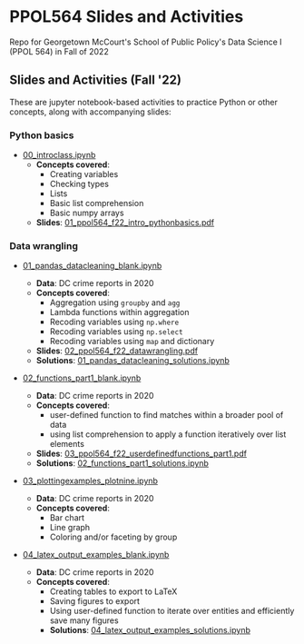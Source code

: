 # PPOL564 Slides and Activities

Repo for Georgetown McCourt's School of Public Policy's Data Science I (PPOL 564) in Fall of 2022


## Slides and Activities (Fall '22)

These are jupyter notebook-based activities to practice Python or other concepts, along with accompanying slides:

### Python basics

- [00_introclass.ipynb](https://github.com/rebeccajohnson88/PPOL564_slides_activities/blob/main/activities/fall_22/00_introclass.ipynb)
  - **Concepts covered**:
    - Creating variables
    - Checking types
    - Lists 
    - Basic list comprehension
    - Basic numpy arrays
  - **Slides**: [01_ppol564_f22_intro_pythonbasics.pdf](https://github.com/rebeccajohnson88/PPOL564_slides_activities/blob/main/slides/fall_22/01_ppol564_f22_intro_pythonbasics.pdf)

### Data wrangling

- [01_pandas_datacleaning_blank.ipynb](https://github.com/rebeccajohnson88/PPOL564_slides_activities/blob/main/activities/fall_22/01_pandas_datacleaning_blank.ipynb)
  - **Data**: DC crime reports in 2020
  - **Concepts covered**:
    - Aggregation using `groupby` and `agg`
    - Lambda functions within aggregation
    - Recoding variables using `np.where`
    - Recoding variables using `np.select`
    - Recoding variables using `map` and dictionary
  - **Slides**: [02_ppol564_f22_datawrangling.pdf](https://github.com/rebeccajohnson88/PPOL564_slides_activities/blob/main/slides/fall_22/02_ppol564_f22_datawrangling.pdf)
  - **Solutions**: [01_pandas_datacleaning_solutions.ipynb](https://github.com/rebeccajohnson88/PPOL564_slides_activities/blob/main/activities/fall_22/solutions/01_pandas_datacleaning_solutions.ipynb)

- [02_functions_part1_blank.ipynb](https://github.com/rebeccajohnson88/PPOL564_slides_activities/blob/main/activities/fall_22/02_functions_part1_blank.ipynb)
  - **Data**: DC crime reports in 2020
  - **Concepts covered**:
    - user-defined function to find matches within a broader pool of data
    - using list comprehension to apply a function iteratively over list elements 
   -  **Slides**: [03_ppol564_f22_userdefinedfunctions_part1.pdf](https://github.com/rebeccajohnson88/PPOL564_slides_activities/blob/main/slides/fall_22/03_ppol564_f22_userdefinedfunctions_part1.pdf)
   -  **Solutions**: [02_functions_part1_solutions.ipynb](https://github.com/rebeccajohnson88/PPOL564_slides_activities/blob/main/activities/fall_22/solutions/02_functions_part1_solutions.ipynb)
  
- [03_plottingexamples_plotnine.ipynb](https://github.com/rebeccajohnson88/PPOL564_slides_activities/blob/main/activities/fall_22/03_plottingexamples_plotnine.ipynb)
  - **Data**: DC crime reports in 2020
  - **Concepts covered**:
    - Bar chart
    - Line graph
    - Coloring and/or faceting by group
 
- [04_latex_output_examples_blank.ipynb](https://github.com/rebeccajohnson88/PPOL564_slides_activities/blob/main/activities/fall_22/04_latex_output_examples_blank.ipynb)
  - **Data**: DC crime reports in 2020
  - **Concepts covered**:
    - Creating tables to export to LaTeX
    - Saving figures to export
    - Using user-defined function to iterate over entities and efficiently save many figures
    - **Solutions**: [04_latex_output_examples_solutions.ipynb](https://github.com/rebeccajohnson88/PPOL564_slides_activities/blob/main/activities/fall_22/solutions/04_latex_output_examples_solutions.ipynb)
